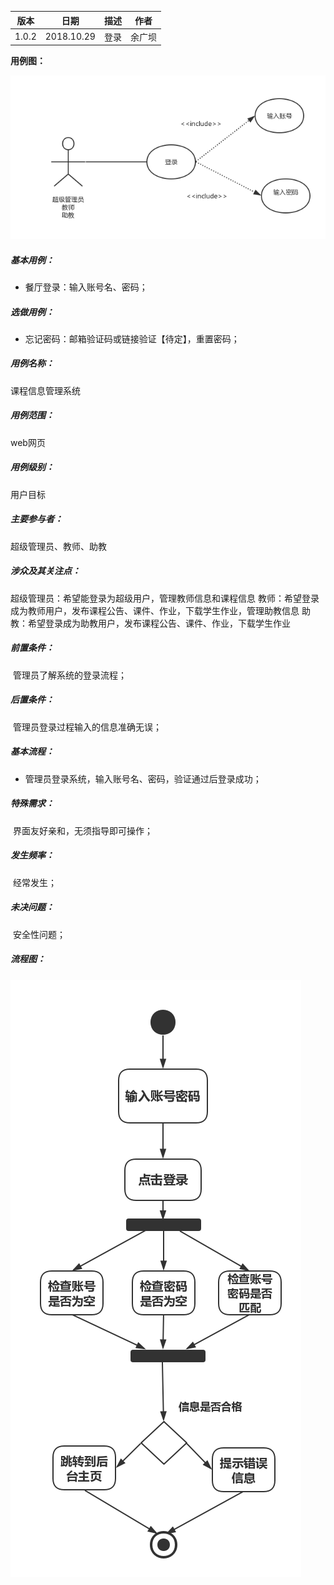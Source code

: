 | 版本  | 日期       | 描述            | 作者   |
| ----- | ---------- | --------------- | ------ |
| 1.0.2 | 2018.10.29 | 登录 | 余广坝 |

**用例图：**

![注册登录用例图](img_use_case/login.png)

##### 基本用例：

- 餐厅登录：输入账号名、密码；

##### 选做用例：

- 忘记密码：邮箱验证码或链接验证【待定】，重置密码；

##### 用例名称：
课程信息管理系统

##### 用例范围：
web网页

##### 用例级别：
用户目标

##### 主要参与者：
超级管理员、教师、助教

##### 涉众及其关注点：

超级管理员：希望能登录为超级用户，管理教师信息和课程信息
教师：希望登录成为教师用户，发布课程公告、课件、作业，下载学生作业，管理助教信息
助教：希望登录成为助教用户，发布课程公告、课件、作业，下载学生作业

##### 前置条件：

​	管理员了解系统的登录流程；

##### 后置条件：

​	管理员登录过程输入的信息准确无误；

##### 基本流程：

- 管理员登录系统，输入账号名、密码，验证通过后登录成功；

##### 特殊需求：

​	界面友好亲和，无须指导即可操作；

##### 发生频率：

​	经常发生；

##### 未决问题：

​	安全性问题；

##### 流程图：

![注册登录流程图](img_activity/login.png)

